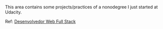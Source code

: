 This area contains some projects/practices of a nonodegree I just started at Udacity.

Ref: [Desenvolvedor Web Full Stack](https://br.udacity.com/course/full-stack-web-developer-nanodegree--nd004)

